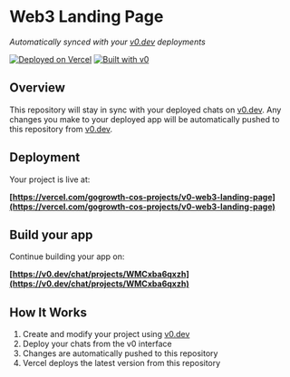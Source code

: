 # Web3 Landing Page

*Automatically synced with your [v0.dev](https://v0.dev) deployments*

[![Deployed on Vercel](https://img.shields.io/badge/Deployed%20on-Vercel-black?style=for-the-badge&logo=vercel)](https://vercel.com/gogrowth-cos-projects/v0-web3-landing-page)
[![Built with v0](https://img.shields.io/badge/Built%20with-v0.dev-black?style=for-the-badge)](https://v0.dev/chat/projects/WMCxba6qxzh)

## Overview

This repository will stay in sync with your deployed chats on [v0.dev](https://v0.dev).
Any changes you make to your deployed app will be automatically pushed to this repository from [v0.dev](https://v0.dev).

## Deployment

Your project is live at:

**[https://vercel.com/gogrowth-cos-projects/v0-web3-landing-page](https://vercel.com/gogrowth-cos-projects/v0-web3-landing-page)**

## Build your app

Continue building your app on:

**[https://v0.dev/chat/projects/WMCxba6qxzh](https://v0.dev/chat/projects/WMCxba6qxzh)**

## How It Works

1. Create and modify your project using [v0.dev](https://v0.dev)
2. Deploy your chats from the v0 interface
3. Changes are automatically pushed to this repository
4. Vercel deploys the latest version from this repository